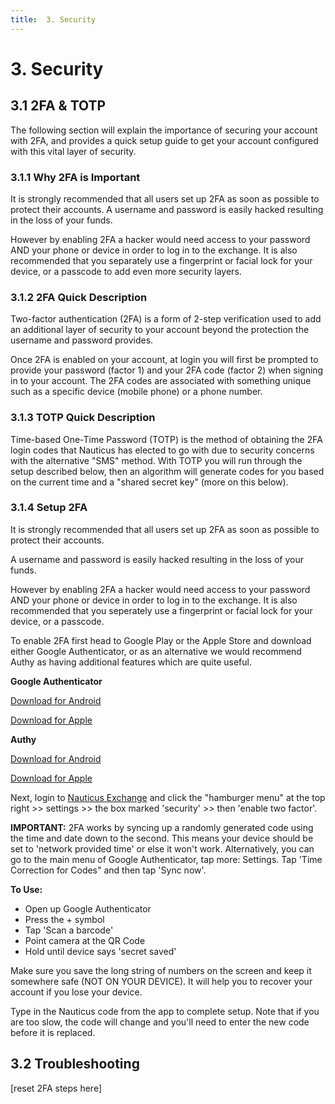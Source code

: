 ```yaml
---
title:  3. Security
---
```



# 3. Security



## 3.1 2FA & TOTP

The following section will explain the importance of securing your account with 2FA, and provides a quick setup guide to get your account configured with this vital layer of security.



### 3.1.1 Why 2FA is Important

It is strongly recommended that all users set up 2FA as soon as possible to protect their accounts. A username and password is easily hacked resulting in the loss of your funds.

However by enabling 2FA a hacker would need access to your password AND your phone or device in order to log in to the exchange. It is also recommended that you separately use a fingerprint or facial lock for your device, or a passcode to add even more security layers.



### 3.1.2 2FA Quick Description 

Two-factor authentication (2FA) is a form of 2-step verification used to add an additional layer of security to your account beyond the protection the username and password provides. 

Once 2FA is enabled on your account, at login you will first be prompted to provide your password (factor 1) and your 2FA code (factor 2) when signing in to your account. The 2FA codes are associated with something unique such as a specific device (mobile phone) or a phone number.



### 3.1.3 TOTP Quick Description

Time-based One-Time Password (TOTP) is the method of obtaining the 2FA login codes that Nauticus has elected to go with due to security concerns with the alternative "SMS" method. With TOTP you will run through the setup described below, then an algorithm will generate codes for you based on the current time and a "shared secret key" (more on this below).



### 3.1.4 Setup 2FA

It is strongly recommended that all users set up 2FA as soon as possible to protect their accounts.

A username and password is easily hacked resulting in the loss of your funds.

However by enabling 2FA a hacker would need access to your password AND your phone or device in order to log in to the exchange. It is also recommended that you seperately use a fingerprint or facial lock for your device, or a passcode.

To enable 2FA first head to Google Play or the Apple Store and download either Google Authenticator, or as an alternative we would recommend Authy as having additional features which are quite useful.



**Google Authenticator**

[Download for Android](https://play.google.com/store/apps/details?id=com.google.android.apps.authenticator2&hl=en_AU)

[Download for Apple](https://itunes.apple.com/au/app/google-authenticator/id388497605?mt=8)



**Authy**

[Download for Android](https://play.google.com/store/apps/details?id=com.authy.authy&hl=en_AU)

[Download for Apple](https://itunes.apple.com/au/app/authy/id494168017?mt=8)



Next, login to [Nauticus Exchange](https://nauticus.exchange/accounts/signin) and click the "hamburger menu" at the top right >> settings >>  the box marked 'security' >> then 'enable two factor'.



**IMPORTANT:** 2FA works by syncing up a randomly generated code using the time and date down to the second. This means your device should be set to 'network provided time' or else it won't work. Alternatively, you can go to the main menu of Google Authenticator, tap more: Settings. Tap 'Time Correction for Codes" and then tap 'Sync now'.

**To Use:** 
- Open up Google Authenticator
- Press the + symbol
- Tap 'Scan a barcode' 
- Point camera at the QR Code 
- Hold until device says 'secret saved'

Make sure you save the long string of numbers on the screen and keep it somewhere safe (NOT ON YOUR DEVICE). It will help you to recover your account if you lose your device.

Type in the Nauticus code from the app to complete setup. Note that if you are too slow, the code will change and you'll need to enter the new code before it is replaced.




## 3.2 Troubleshooting

[reset 2FA steps here]